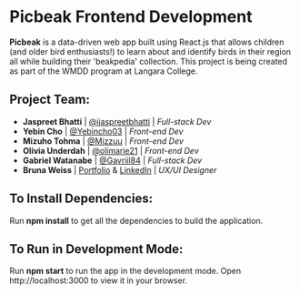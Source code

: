 # Picbeak Frontend Development

**Picbeak** is a data-driven web app built using React.js that allows children (and older
bird enthusiasts!) to learn about and identify birds in their region all while building their
'beakpedia' collection. This project is being created as part of the WMDD program at Langara College.

## Project Team:

- **Jaspreet Bhatti** | [@ijaspreetbhatti](https://github.com/ijaspreetbhatti) | *Full-stack Dev*
- **Yebin Cho** | [@Yebincho03](https://github.com/Yebincho03) | *Front-end Dev*
- **Mizuho Tohma** | [@Mizzuu](https://github.com/Mizzuu) | *Front-end Dev*
- **Olivia Underdah** | [@olimarie21](https://github.com/olimarie21) | *Front-end Dev*
- **Gabriel Watanabe** | [@Gavriil84](https://github.com/Gavriil84) | *Full-stack Dev*
- **Bruna Weiss** | [Portfolio](https://www.brunaweiss.com/) & [LinkedIn](https://www.linkedin.com/in/brunaweiss/) | *UX/UI Designer*

## To Install Dependencies:

Run **npm install** to get all the dependencies to build the application.

## To Run in Development Mode:

Run **npm start** to run the app in the development mode.
Open http://localhost:3000 to view it in your browser.
